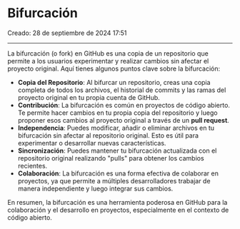 # Bifurcación

Creado: 28 de septiembre de 2024 17:51

---

La bifurcación (o fork) en GitHub es una copia de un repositorio que permite a los usuarios experimentar y realizar cambios sin afectar el proyecto original. Aquí tienes algunos puntos clave sobre la bifurcación:

- **Copia del Repositorio**: Al bifurcar un repositorio, creas una copia completa de todos los archivos, el historial de commits y las ramas del proyecto original en tu propia cuenta de GitHub.
- **Contribución**: La bifurcación es común en proyectos de código abierto. Te permite hacer cambios en tu propia copia del repositorio y luego proponer esos cambios al proyecto original a través de un **pull request**.
- **Independencia**: Puedes modificar, añadir o eliminar archivos en tu bifurcación sin afectar al repositorio original. Esto es útil para experimentar o desarrollar nuevas características.
- **Sincronización**: Puedes mantener tu bifurcación actualizada con el repositorio original realizando "pulls" para obtener los cambios recientes.
- **Colaboración**: La bifurcación es una forma efectiva de colaborar en proyectos, ya que permite a múltiples desarrolladores trabajar de manera independiente y luego integrar sus cambios.

En resumen, la bifurcación es una herramienta poderosa en GitHub para la colaboración y el desarrollo en proyectos, especialmente en el contexto de código abierto.